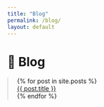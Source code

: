 ```yaml
---
title: "Blog"
permalink: /blog/
layout: default
---
```


# 📝 Blog

<ul style="border-left: 2px solid #ddd; padding-left: 20px; list-style: none;">
{% for post in site.posts %}
  <li>
    <a href="{{ post.url }}">{{ post.title }}</a>
  </li>
{% endfor %}
</ul>

